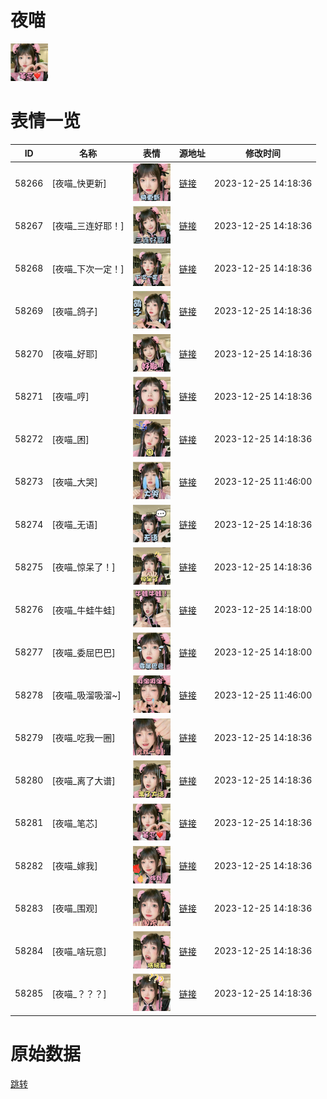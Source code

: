 # 夜喵

<img src="./cover.png" height="60" alt="cover" />

# 表情一览

|ID|名称|表情|源地址|修改时间|
|----|----|----|----|----|
|58266|[夜喵_快更新]|<img src="./pic/058266_%5B夜喵_快更新%5D.png" height="60" alt="快更新"/>|[链接](https://i0.hdslb.com/bfs/garb/9d8ec938120b4dadc31f7577561e79b5ddb270a0.png)|2023-12-25 14:18:36|
|58267|[夜喵_三连好耶！]|<img src="./pic/058267_%5B夜喵_三连好耶！%5D.png" height="60" alt="三连好耶！"/>|[链接](https://i0.hdslb.com/bfs/garb/6843641f7639f0786de669f36283af14fac56422.png)|2023-12-25 14:18:36|
|58268|[夜喵_下次一定！]|<img src="./pic/058268_%5B夜喵_下次一定！%5D.png" height="60" alt="下次一定！"/>|[链接](https://i0.hdslb.com/bfs/garb/cf4684e939687bd09aaaef85da451bf326e3907a.png)|2023-12-25 14:18:36|
|58269|[夜喵_鸽子]|<img src="./pic/058269_%5B夜喵_鸽子%5D.png" height="60" alt="鸽子"/>|[链接](https://i0.hdslb.com/bfs/garb/bfd189ce43299e370c5a2c5778fa60b9f2103633.png)|2023-12-25 14:18:36|
|58270|[夜喵_好耶]|<img src="./pic/058270_%5B夜喵_好耶%5D.png" height="60" alt="好耶"/>|[链接](https://i0.hdslb.com/bfs/garb/a584d8081a5ae5d8e26f6c099d977d9216d0ac38.png)|2023-12-25 14:18:36|
|58271|[夜喵_哼]|<img src="./pic/058271_%5B夜喵_哼%5D.png" height="60" alt="哼"/>|[链接](https://i0.hdslb.com/bfs/garb/b00f54e9d24db8e8afae88d762de26e6a89c57bc.png)|2023-12-25 14:18:36|
|58272|[夜喵_困]|<img src="./pic/058272_%5B夜喵_困%5D.png" height="60" alt="困"/>|[链接](https://i0.hdslb.com/bfs/garb/a371c15ee5fffca88db13fcb566a948dc29337b1.png)|2023-12-25 14:18:36|
|58273|[夜喵_大哭]|<img src="./pic/058273_%5B夜喵_大哭%5D.png" height="60" alt="大哭"/>|[链接](https://i0.hdslb.com/bfs/garb/e8753a4fa54e9e178c36a56cd5a9c187c163f5e2.png)|2023-12-25 11:46:00|
|58274|[夜喵_无语]|<img src="./pic/058274_%5B夜喵_无语%5D.png" height="60" alt="无语"/>|[链接](https://i0.hdslb.com/bfs/garb/4e01b53853edb091fe3bacb027e73c46b131da75.png)|2023-12-25 14:18:36|
|58275|[夜喵_惊呆了！]|<img src="./pic/058275_%5B夜喵_惊呆了！%5D.png" height="60" alt="惊呆了！"/>|[链接](https://i0.hdslb.com/bfs/garb/dd34c1b040b4dec16807611e71b8a76dad37200d.png)|2023-12-25 14:18:36|
|58276|[夜喵_牛蛙牛蛙]|<img src="./pic/058276_%5B夜喵_牛蛙牛蛙%5D.png" height="60" alt="牛蛙牛蛙"/>|[链接](https://i0.hdslb.com/bfs/garb/e9458dd0075d2c913cb8d10b72b6251da1f3692a.png)|2023-12-25 14:18:00|
|58277|[夜喵_委屈巴巴]|<img src="./pic/058277_%5B夜喵_委屈巴巴%5D.png" height="60" alt="委屈巴巴"/>|[链接](https://i0.hdslb.com/bfs/garb/f93b21a028c4958cd2b15851de93a20de4a8fea7.png)|2023-12-25 14:18:00|
|58278|[夜喵_吸溜吸溜~]|<img src="./pic/058278_%5B夜喵_吸溜吸溜~%5D.png" height="60" alt="吸溜吸溜~"/>|[链接](https://i0.hdslb.com/bfs/garb/e975bb72b4ac59a644547fb8a3e5b58253d55048.png)|2023-12-25 11:46:00|
|58279|[夜喵_吃我一圈]|<img src="./pic/058279_%5B夜喵_吃我一圈%5D.png" height="60" alt="吃我一圈"/>|[链接](https://i0.hdslb.com/bfs/garb/20c697c66de770b898677bc521b8ca6c493c65ed.png)|2023-12-25 14:18:36|
|58280|[夜喵_离了大谱]|<img src="./pic/058280_%5B夜喵_离了大谱%5D.png" height="60" alt="离了大谱"/>|[链接](https://i0.hdslb.com/bfs/garb/dca5cd17a5b3a6a003303c2fd3d9d05728849230.png)|2023-12-25 14:18:36|
|58281|[夜喵_笔芯]|<img src="./pic/058281_%5B夜喵_笔芯%5D.png" height="60" alt="笔芯"/>|[链接](https://i0.hdslb.com/bfs/garb/a9d4a99a24d5ccd71ec1d3524a4782c1ec5faa0c.png)|2023-12-25 14:18:36|
|58282|[夜喵_嫁我]|<img src="./pic/058282_%5B夜喵_嫁我%5D.png" height="60" alt="嫁我"/>|[链接](https://i0.hdslb.com/bfs/garb/c6a6b750c5efcc3caea527c154bd66cbf562414c.png)|2023-12-25 14:18:36|
|58283|[夜喵_围观]|<img src="./pic/058283_%5B夜喵_围观%5D.png" height="60" alt="围观"/>|[链接](https://i0.hdslb.com/bfs/garb/179b35df677e056d142a9860837e8cb5b433c008.png)|2023-12-25 14:18:36|
|58284|[夜喵_啥玩意]|<img src="./pic/058284_%5B夜喵_啥玩意%5D.png" height="60" alt="啥玩意"/>|[链接](https://i0.hdslb.com/bfs/garb/5b2beb1628dd514b3ff4ee915389e21f38279d9d.png)|2023-12-25 14:18:36|
|58285|[夜喵_？？？]|<img src="./pic/058285_%5B夜喵_？？？%5D.png" height="60" alt="？？？"/>|[链接](https://i0.hdslb.com/bfs/garb/d8358bb95bb883b1c26e89702d234a7e886ecb44.png)|2023-12-25 14:18:36|

# 原始数据

[跳转](./raw.json)

